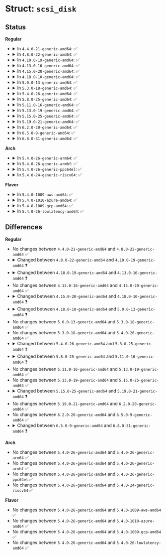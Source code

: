 # Struct: <code>scsi_disk</code>

## Status
<b>Regular</b>
<ul>
<li>
<details>
<summary>In <code>4.4.0-21-generic-amd64</code>: ✅</summary>

```c
struct scsi_disk {
    struct scsi_driver * driver;
    struct scsi_device * device;
    struct device dev;
    struct gendisk * disk;
    atomic_t openers;
    sector_t capacity;
    u32 max_xfer_blocks;
    u32 opt_xfer_blocks;
    u32 max_ws_blocks;
    u32 max_unmap_blocks;
    u32 unmap_granularity;
    u32 unmap_alignment;
    u32 index;
    unsigned int physical_block_size;
    unsigned int max_medium_access_timeouts;
    unsigned int medium_access_timed_out;
    u8 media_present;
    u8 write_prot;
    u8 protection_type;
    u8 provisioning_mode;
    unsigned int ATO;
    unsigned int cache_override;
    unsigned int WCE;
    unsigned int RCD;
    unsigned int DPOFUA;
    unsigned int first_scan;
    unsigned int lbpme;
    unsigned int lbprz;
    unsigned int lbpu;
    unsigned int lbpws;
    unsigned int lbpws10;
    unsigned int lbpvpd;
    unsigned int ws10;
    unsigned int ws16;
}
```
</details>
</li>
<li>
<details>
<summary>In <code>4.8.0-22-generic-amd64</code>: ✅</summary>

```c
struct scsi_disk {
    struct scsi_driver * driver;
    struct scsi_device * device;
    struct device dev;
    struct gendisk * disk;
    atomic_t openers;
    sector_t capacity;
    u32 max_xfer_blocks;
    u32 opt_xfer_blocks;
    u32 max_ws_blocks;
    u32 max_unmap_blocks;
    u32 unmap_granularity;
    u32 unmap_alignment;
    u32 index;
    unsigned int physical_block_size;
    unsigned int max_medium_access_timeouts;
    unsigned int medium_access_timed_out;
    u8 media_present;
    u8 write_prot;
    u8 protection_type;
    u8 provisioning_mode;
    unsigned int ATO;
    unsigned int cache_override;
    unsigned int WCE;
    unsigned int RCD;
    unsigned int DPOFUA;
    unsigned int first_scan;
    unsigned int lbpme;
    unsigned int lbprz;
    unsigned int lbpu;
    unsigned int lbpws;
    unsigned int lbpws10;
    unsigned int lbpvpd;
    unsigned int ws10;
    unsigned int ws16;
}
```
</details>
</li>
<li>
<details>
<summary>In <code>4.10.0-19-generic-amd64</code>: ✅</summary>

```c
struct scsi_disk {
    struct scsi_driver * driver;
    struct scsi_device * device;
    struct device dev;
    struct gendisk * disk;
    unsigned int nr_zones;
    unsigned int zone_blocks;
    unsigned int zone_shift;
    long unsigned int * zones_wlock;
    unsigned int zones_optimal_open;
    unsigned int zones_optimal_nonseq;
    unsigned int zones_max_open;
    atomic_t openers;
    sector_t capacity;
    u32 max_xfer_blocks;
    u32 opt_xfer_blocks;
    u32 max_ws_blocks;
    u32 max_unmap_blocks;
    u32 unmap_granularity;
    u32 unmap_alignment;
    u32 index;
    unsigned int physical_block_size;
    unsigned int max_medium_access_timeouts;
    unsigned int medium_access_timed_out;
    u8 media_present;
    u8 write_prot;
    u8 protection_type;
    u8 provisioning_mode;
    unsigned int ATO;
    unsigned int cache_override;
    unsigned int WCE;
    unsigned int RCD;
    unsigned int DPOFUA;
    unsigned int first_scan;
    unsigned int lbpme;
    unsigned int lbprz;
    unsigned int lbpu;
    unsigned int lbpws;
    unsigned int lbpws10;
    unsigned int lbpvpd;
    unsigned int ws10;
    unsigned int ws16;
    unsigned int rc_basis;
    unsigned int zoned;
    unsigned int urswrz;
}
```
</details>
</li>
<li>
<details>
<summary>In <code>4.13.0-16-generic-amd64</code>: ✅</summary>

```c
struct scsi_disk {
    struct scsi_driver * driver;
    struct scsi_device * device;
    struct device dev;
    struct gendisk * disk;
    struct opal_dev * opal_dev;
    unsigned int nr_zones;
    unsigned int zone_blocks;
    unsigned int zone_shift;
    long unsigned int * zones_wlock;
    unsigned int zones_optimal_open;
    unsigned int zones_optimal_nonseq;
    unsigned int zones_max_open;
    atomic_t openers;
    sector_t capacity;
    u32 max_xfer_blocks;
    u32 opt_xfer_blocks;
    u32 max_ws_blocks;
    u32 max_unmap_blocks;
    u32 unmap_granularity;
    u32 unmap_alignment;
    u32 index;
    unsigned int physical_block_size;
    unsigned int max_medium_access_timeouts;
    unsigned int medium_access_timed_out;
    u8 media_present;
    u8 write_prot;
    u8 protection_type;
    u8 provisioning_mode;
    u8 zeroing_mode;
    unsigned int ATO;
    unsigned int cache_override;
    unsigned int WCE;
    unsigned int RCD;
    unsigned int DPOFUA;
    unsigned int first_scan;
    unsigned int lbpme;
    unsigned int lbprz;
    unsigned int lbpu;
    unsigned int lbpws;
    unsigned int lbpws10;
    unsigned int lbpvpd;
    unsigned int ws10;
    unsigned int ws16;
    unsigned int rc_basis;
    unsigned int zoned;
    unsigned int urswrz;
    unsigned int security;
    unsigned int ignore_medium_access_errors;
}
```
</details>
</li>
<li>
<details>
<summary>In <code>4.15.0-20-generic-amd64</code>: ✅</summary>

```c
struct scsi_disk {
    struct scsi_driver * driver;
    struct scsi_device * device;
    struct device dev;
    struct gendisk * disk;
    struct opal_dev * opal_dev;
    unsigned int nr_zones;
    unsigned int zone_blocks;
    unsigned int zone_shift;
    long unsigned int * zones_wlock;
    unsigned int zones_optimal_open;
    unsigned int zones_optimal_nonseq;
    unsigned int zones_max_open;
    atomic_t openers;
    sector_t capacity;
    u32 max_xfer_blocks;
    u32 opt_xfer_blocks;
    u32 max_ws_blocks;
    u32 max_unmap_blocks;
    u32 unmap_granularity;
    u32 unmap_alignment;
    u32 index;
    unsigned int physical_block_size;
    unsigned int max_medium_access_timeouts;
    unsigned int medium_access_timed_out;
    u8 media_present;
    u8 write_prot;
    u8 protection_type;
    u8 provisioning_mode;
    u8 zeroing_mode;
    unsigned int ATO;
    unsigned int cache_override;
    unsigned int WCE;
    unsigned int RCD;
    unsigned int DPOFUA;
    unsigned int first_scan;
    unsigned int lbpme;
    unsigned int lbprz;
    unsigned int lbpu;
    unsigned int lbpws;
    unsigned int lbpws10;
    unsigned int lbpvpd;
    unsigned int ws10;
    unsigned int ws16;
    unsigned int rc_basis;
    unsigned int zoned;
    unsigned int urswrz;
    unsigned int security;
    unsigned int ignore_medium_access_errors;
}
```
</details>
</li>
<li>
<details>
<summary>In <code>4.18.0-10-generic-amd64</code>: ✅</summary>

```c
struct scsi_disk {
    struct scsi_driver * driver;
    struct scsi_device * device;
    struct device dev;
    struct gendisk * disk;
    struct opal_dev * opal_dev;
    u32 nr_zones;
    u32 zone_blocks;
    u32 zone_shift;
    u32 zones_optimal_open;
    u32 zones_optimal_nonseq;
    u32 zones_max_open;
    atomic_t openers;
    sector_t capacity;
    u32 max_xfer_blocks;
    u32 opt_xfer_blocks;
    u32 max_ws_blocks;
    u32 max_unmap_blocks;
    u32 unmap_granularity;
    u32 unmap_alignment;
    u32 index;
    unsigned int physical_block_size;
    unsigned int max_medium_access_timeouts;
    unsigned int medium_access_timed_out;
    u8 media_present;
    u8 write_prot;
    u8 protection_type;
    u8 provisioning_mode;
    u8 zeroing_mode;
    unsigned int ATO;
    unsigned int cache_override;
    unsigned int WCE;
    unsigned int RCD;
    unsigned int DPOFUA;
    unsigned int first_scan;
    unsigned int lbpme;
    unsigned int lbprz;
    unsigned int lbpu;
    unsigned int lbpws;
    unsigned int lbpws10;
    unsigned int lbpvpd;
    unsigned int ws10;
    unsigned int ws16;
    unsigned int rc_basis;
    unsigned int zoned;
    unsigned int urswrz;
    unsigned int security;
    unsigned int ignore_medium_access_errors;
}
```
</details>
</li>
<li>
<details>
<summary>In <code>5.0.0-13-generic-amd64</code>: ✅</summary>

```c
struct scsi_disk {
    struct scsi_driver * driver;
    struct scsi_device * device;
    struct device dev;
    struct gendisk * disk;
    struct opal_dev * opal_dev;
    u32 nr_zones;
    u32 zone_blocks;
    u32 zones_optimal_open;
    u32 zones_optimal_nonseq;
    u32 zones_max_open;
    atomic_t openers;
    sector_t capacity;
    u32 max_xfer_blocks;
    u32 opt_xfer_blocks;
    u32 max_ws_blocks;
    u32 max_unmap_blocks;
    u32 unmap_granularity;
    u32 unmap_alignment;
    u32 index;
    unsigned int physical_block_size;
    unsigned int max_medium_access_timeouts;
    unsigned int medium_access_timed_out;
    u8 media_present;
    u8 write_prot;
    u8 protection_type;
    u8 provisioning_mode;
    u8 zeroing_mode;
    unsigned int ATO;
    unsigned int cache_override;
    unsigned int WCE;
    unsigned int RCD;
    unsigned int DPOFUA;
    unsigned int first_scan;
    unsigned int lbpme;
    unsigned int lbprz;
    unsigned int lbpu;
    unsigned int lbpws;
    unsigned int lbpws10;
    unsigned int lbpvpd;
    unsigned int ws10;
    unsigned int ws16;
    unsigned int rc_basis;
    unsigned int zoned;
    unsigned int urswrz;
    unsigned int security;
    unsigned int ignore_medium_access_errors;
}
```
</details>
</li>
<li>
<details>
<summary>In <code>5.3.0-18-generic-amd64</code>: ✅</summary>

```c
struct scsi_disk {
    struct scsi_driver * driver;
    struct scsi_device * device;
    struct device dev;
    struct gendisk * disk;
    struct opal_dev * opal_dev;
    u32 nr_zones;
    u32 zone_blocks;
    u32 zones_optimal_open;
    u32 zones_optimal_nonseq;
    u32 zones_max_open;
    atomic_t openers;
    sector_t capacity;
    u32 max_xfer_blocks;
    u32 opt_xfer_blocks;
    u32 max_ws_blocks;
    u32 max_unmap_blocks;
    u32 unmap_granularity;
    u32 unmap_alignment;
    u32 index;
    unsigned int physical_block_size;
    unsigned int max_medium_access_timeouts;
    unsigned int medium_access_timed_out;
    u8 media_present;
    u8 write_prot;
    u8 protection_type;
    u8 provisioning_mode;
    u8 zeroing_mode;
    unsigned int ATO;
    unsigned int cache_override;
    unsigned int WCE;
    unsigned int RCD;
    unsigned int DPOFUA;
    unsigned int first_scan;
    unsigned int lbpme;
    unsigned int lbprz;
    unsigned int lbpu;
    unsigned int lbpws;
    unsigned int lbpws10;
    unsigned int lbpvpd;
    unsigned int ws10;
    unsigned int ws16;
    unsigned int rc_basis;
    unsigned int zoned;
    unsigned int urswrz;
    unsigned int security;
    unsigned int ignore_medium_access_errors;
}
```
</details>
</li>
<li>
<details>
<summary>In <code>5.4.0-26-generic-amd64</code>: ✅</summary>

```c
struct scsi_disk {
    struct scsi_driver * driver;
    struct scsi_device * device;
    struct device dev;
    struct gendisk * disk;
    struct opal_dev * opal_dev;
    u32 nr_zones;
    u32 zone_blocks;
    u32 zones_optimal_open;
    u32 zones_optimal_nonseq;
    u32 zones_max_open;
    atomic_t openers;
    sector_t capacity;
    u32 max_xfer_blocks;
    u32 opt_xfer_blocks;
    u32 max_ws_blocks;
    u32 max_unmap_blocks;
    u32 unmap_granularity;
    u32 unmap_alignment;
    u32 index;
    unsigned int physical_block_size;
    unsigned int max_medium_access_timeouts;
    unsigned int medium_access_timed_out;
    u8 media_present;
    u8 write_prot;
    u8 protection_type;
    u8 provisioning_mode;
    u8 zeroing_mode;
    unsigned int ATO;
    unsigned int cache_override;
    unsigned int WCE;
    unsigned int RCD;
    unsigned int DPOFUA;
    unsigned int first_scan;
    unsigned int lbpme;
    unsigned int lbprz;
    unsigned int lbpu;
    unsigned int lbpws;
    unsigned int lbpws10;
    unsigned int lbpvpd;
    unsigned int ws10;
    unsigned int ws16;
    unsigned int rc_basis;
    unsigned int zoned;
    unsigned int urswrz;
    unsigned int security;
    unsigned int ignore_medium_access_errors;
}
```
</details>
</li>
<li>
<details>
<summary>In <code>5.8.0-25-generic-amd64</code>: ✅</summary>

```c
struct scsi_disk {
    struct scsi_driver * driver;
    struct scsi_device * device;
    struct device dev;
    struct gendisk * disk;
    struct opal_dev * opal_dev;
    u32 nr_zones;
    u32 zone_blocks;
    u32 zones_optimal_open;
    u32 zones_optimal_nonseq;
    u32 zones_max_open;
    u32 * zones_wp_offset;
    spinlock_t zones_wp_offset_lock;
    u32 * rev_wp_offset;
    struct mutex rev_mutex;
    struct work_struct zone_wp_offset_work;
    char * zone_wp_update_buf;
    atomic_t openers;
    sector_t capacity;
    u32 max_xfer_blocks;
    u32 opt_xfer_blocks;
    u32 max_ws_blocks;
    u32 max_unmap_blocks;
    u32 unmap_granularity;
    u32 unmap_alignment;
    u32 index;
    unsigned int physical_block_size;
    unsigned int max_medium_access_timeouts;
    unsigned int medium_access_timed_out;
    u8 media_present;
    u8 write_prot;
    u8 protection_type;
    u8 provisioning_mode;
    u8 zeroing_mode;
    unsigned int ATO;
    unsigned int cache_override;
    unsigned int WCE;
    unsigned int RCD;
    unsigned int DPOFUA;
    unsigned int first_scan;
    unsigned int lbpme;
    unsigned int lbprz;
    unsigned int lbpu;
    unsigned int lbpws;
    unsigned int lbpws10;
    unsigned int lbpvpd;
    unsigned int ws10;
    unsigned int ws16;
    unsigned int rc_basis;
    unsigned int zoned;
    unsigned int urswrz;
    unsigned int security;
    unsigned int ignore_medium_access_errors;
}
```
</details>
</li>
<li>
<details>
<summary>In <code>5.11.0-16-generic-amd64</code>: ✅</summary>

```c
struct scsi_disk {
    struct scsi_driver * driver;
    struct scsi_device * device;
    struct device dev;
    struct gendisk * disk;
    struct opal_dev * opal_dev;
    u32 nr_zones;
    u32 rev_nr_zones;
    u32 zone_blocks;
    u32 rev_zone_blocks;
    u32 zones_optimal_open;
    u32 zones_optimal_nonseq;
    u32 zones_max_open;
    u32 * zones_wp_offset;
    spinlock_t zones_wp_offset_lock;
    u32 * rev_wp_offset;
    struct mutex rev_mutex;
    struct work_struct zone_wp_offset_work;
    char * zone_wp_update_buf;
    atomic_t openers;
    sector_t capacity;
    int max_retries;
    u32 max_xfer_blocks;
    u32 opt_xfer_blocks;
    u32 max_ws_blocks;
    u32 max_unmap_blocks;
    u32 unmap_granularity;
    u32 unmap_alignment;
    u32 index;
    unsigned int physical_block_size;
    unsigned int max_medium_access_timeouts;
    unsigned int medium_access_timed_out;
    u8 media_present;
    u8 write_prot;
    u8 protection_type;
    u8 provisioning_mode;
    u8 zeroing_mode;
    unsigned int ATO;
    unsigned int cache_override;
    unsigned int WCE;
    unsigned int RCD;
    unsigned int DPOFUA;
    unsigned int first_scan;
    unsigned int lbpme;
    unsigned int lbprz;
    unsigned int lbpu;
    unsigned int lbpws;
    unsigned int lbpws10;
    unsigned int lbpvpd;
    unsigned int ws10;
    unsigned int ws16;
    unsigned int rc_basis;
    unsigned int zoned;
    unsigned int urswrz;
    unsigned int security;
    unsigned int ignore_medium_access_errors;
}
```
</details>
</li>
<li>
<details>
<summary>In <code>5.13.0-19-generic-amd64</code>: ✅</summary>

```c
struct scsi_disk {
    struct scsi_driver * driver;
    struct scsi_device * device;
    struct device dev;
    struct gendisk * disk;
    struct opal_dev * opal_dev;
    u32 nr_zones;
    u32 rev_nr_zones;
    u32 zone_blocks;
    u32 rev_zone_blocks;
    u32 zones_optimal_open;
    u32 zones_optimal_nonseq;
    u32 zones_max_open;
    u32 * zones_wp_offset;
    spinlock_t zones_wp_offset_lock;
    u32 * rev_wp_offset;
    struct mutex rev_mutex;
    struct work_struct zone_wp_offset_work;
    char * zone_wp_update_buf;
    atomic_t openers;
    sector_t capacity;
    int max_retries;
    u32 max_xfer_blocks;
    u32 opt_xfer_blocks;
    u32 max_ws_blocks;
    u32 max_unmap_blocks;
    u32 unmap_granularity;
    u32 unmap_alignment;
    u32 index;
    unsigned int physical_block_size;
    unsigned int max_medium_access_timeouts;
    unsigned int medium_access_timed_out;
    u8 media_present;
    u8 write_prot;
    u8 protection_type;
    u8 provisioning_mode;
    u8 zeroing_mode;
    unsigned int ATO;
    unsigned int cache_override;
    unsigned int WCE;
    unsigned int RCD;
    unsigned int DPOFUA;
    unsigned int first_scan;
    unsigned int lbpme;
    unsigned int lbprz;
    unsigned int lbpu;
    unsigned int lbpws;
    unsigned int lbpws10;
    unsigned int lbpvpd;
    unsigned int ws10;
    unsigned int ws16;
    unsigned int rc_basis;
    unsigned int zoned;
    unsigned int urswrz;
    unsigned int security;
    unsigned int ignore_medium_access_errors;
}
```
</details>
</li>
<li>
<details>
<summary>In <code>5.15.0-25-generic-amd64</code>: ✅</summary>

```c
struct scsi_disk {
    struct scsi_driver * driver;
    struct scsi_device * device;
    struct device dev;
    struct gendisk * disk;
    struct opal_dev * opal_dev;
    u32 nr_zones;
    u32 rev_nr_zones;
    u32 zone_blocks;
    u32 rev_zone_blocks;
    u32 zones_optimal_open;
    u32 zones_optimal_nonseq;
    u32 zones_max_open;
    u32 * zones_wp_offset;
    spinlock_t zones_wp_offset_lock;
    u32 * rev_wp_offset;
    struct mutex rev_mutex;
    struct work_struct zone_wp_offset_work;
    char * zone_wp_update_buf;
    atomic_t openers;
    sector_t capacity;
    int max_retries;
    u32 max_xfer_blocks;
    u32 opt_xfer_blocks;
    u32 max_ws_blocks;
    u32 max_unmap_blocks;
    u32 unmap_granularity;
    u32 unmap_alignment;
    u32 index;
    unsigned int physical_block_size;
    unsigned int max_medium_access_timeouts;
    unsigned int medium_access_timed_out;
    u8 media_present;
    u8 write_prot;
    u8 protection_type;
    u8 provisioning_mode;
    u8 zeroing_mode;
    unsigned int ATO;
    unsigned int cache_override;
    unsigned int WCE;
    unsigned int RCD;
    unsigned int DPOFUA;
    unsigned int first_scan;
    unsigned int lbpme;
    unsigned int lbprz;
    unsigned int lbpu;
    unsigned int lbpws;
    unsigned int lbpws10;
    unsigned int lbpvpd;
    unsigned int ws10;
    unsigned int ws16;
    unsigned int rc_basis;
    unsigned int zoned;
    unsigned int urswrz;
    unsigned int security;
    unsigned int ignore_medium_access_errors;
}
```
</details>
</li>
<li>
<details>
<summary>In <code>5.19.0-21-generic-amd64</code>: ✅</summary>

```c
struct scsi_disk {
    struct scsi_device * device;
    struct device disk_dev;
    struct gendisk * disk;
    struct opal_dev * opal_dev;
    struct zoned_disk_info early_zone_info;
    struct zoned_disk_info zone_info;
    u32 zones_optimal_open;
    u32 zones_optimal_nonseq;
    u32 zones_max_open;
    u32 zone_starting_lba_gran;
    u32 * zones_wp_offset;
    spinlock_t zones_wp_offset_lock;
    u32 * rev_wp_offset;
    struct mutex rev_mutex;
    struct work_struct zone_wp_offset_work;
    char * zone_wp_update_buf;
    atomic_t openers;
    sector_t capacity;
    int max_retries;
    u32 min_xfer_blocks;
    u32 max_xfer_blocks;
    u32 opt_xfer_blocks;
    u32 max_ws_blocks;
    u32 max_unmap_blocks;
    u32 unmap_granularity;
    u32 unmap_alignment;
    u32 index;
    unsigned int physical_block_size;
    unsigned int max_medium_access_timeouts;
    unsigned int medium_access_timed_out;
    u8 media_present;
    u8 write_prot;
    u8 protection_type;
    u8 provisioning_mode;
    u8 zeroing_mode;
    u8 nr_actuators;
    unsigned int ATO;
    unsigned int cache_override;
    unsigned int WCE;
    unsigned int RCD;
    unsigned int DPOFUA;
    unsigned int first_scan;
    unsigned int lbpme;
    unsigned int lbprz;
    unsigned int lbpu;
    unsigned int lbpws;
    unsigned int lbpws10;
    unsigned int lbpvpd;
    unsigned int ws10;
    unsigned int ws16;
    unsigned int rc_basis;
    unsigned int zoned;
    unsigned int urswrz;
    unsigned int security;
    unsigned int ignore_medium_access_errors;
}
```
</details>
</li>
<li>
<details>
<summary>In <code>6.2.0-20-generic-amd64</code>: ✅</summary>

```c
struct scsi_disk {
    struct scsi_device * device;
    struct device disk_dev;
    struct gendisk * disk;
    struct opal_dev * opal_dev;
    struct zoned_disk_info early_zone_info;
    struct zoned_disk_info zone_info;
    u32 zones_optimal_open;
    u32 zones_optimal_nonseq;
    u32 zones_max_open;
    u32 zone_starting_lba_gran;
    u32 * zones_wp_offset;
    spinlock_t zones_wp_offset_lock;
    u32 * rev_wp_offset;
    struct mutex rev_mutex;
    struct work_struct zone_wp_offset_work;
    char * zone_wp_update_buf;
    atomic_t openers;
    sector_t capacity;
    int max_retries;
    u32 min_xfer_blocks;
    u32 max_xfer_blocks;
    u32 opt_xfer_blocks;
    u32 max_ws_blocks;
    u32 max_unmap_blocks;
    u32 unmap_granularity;
    u32 unmap_alignment;
    u32 index;
    unsigned int physical_block_size;
    unsigned int max_medium_access_timeouts;
    unsigned int medium_access_timed_out;
    u8 media_present;
    u8 write_prot;
    u8 protection_type;
    u8 provisioning_mode;
    u8 zeroing_mode;
    u8 nr_actuators;
    unsigned int ATO;
    unsigned int cache_override;
    unsigned int WCE;
    unsigned int RCD;
    unsigned int DPOFUA;
    unsigned int first_scan;
    unsigned int lbpme;
    unsigned int lbprz;
    unsigned int lbpu;
    unsigned int lbpws;
    unsigned int lbpws10;
    unsigned int lbpvpd;
    unsigned int ws10;
    unsigned int ws16;
    unsigned int rc_basis;
    unsigned int zoned;
    unsigned int urswrz;
    unsigned int security;
    unsigned int ignore_medium_access_errors;
}
```
</details>
</li>
<li>
<details>
<summary>In <code>6.5.0-9-generic-amd64</code>: ✅</summary>

```c
struct scsi_disk {
    struct scsi_device * device;
    struct device disk_dev;
    struct gendisk * disk;
    struct opal_dev * opal_dev;
    struct zoned_disk_info early_zone_info;
    struct zoned_disk_info zone_info;
    u32 zones_optimal_open;
    u32 zones_optimal_nonseq;
    u32 zones_max_open;
    u32 zone_starting_lba_gran;
    u32 * zones_wp_offset;
    spinlock_t zones_wp_offset_lock;
    u32 * rev_wp_offset;
    struct mutex rev_mutex;
    struct work_struct zone_wp_offset_work;
    char * zone_wp_update_buf;
    atomic_t openers;
    sector_t capacity;
    int max_retries;
    u32 min_xfer_blocks;
    u32 max_xfer_blocks;
    u32 opt_xfer_blocks;
    u32 max_ws_blocks;
    u32 max_unmap_blocks;
    u32 unmap_granularity;
    u32 unmap_alignment;
    u32 index;
    unsigned int physical_block_size;
    unsigned int max_medium_access_timeouts;
    unsigned int medium_access_timed_out;
    u8 media_present;
    u8 write_prot;
    u8 protection_type;
    u8 provisioning_mode;
    u8 zeroing_mode;
    u8 nr_actuators;
    unsigned int ATO;
    unsigned int cache_override;
    unsigned int WCE;
    unsigned int RCD;
    unsigned int DPOFUA;
    unsigned int first_scan;
    unsigned int lbpme;
    unsigned int lbprz;
    unsigned int lbpu;
    unsigned int lbpws;
    unsigned int lbpws10;
    unsigned int lbpvpd;
    unsigned int ws10;
    unsigned int ws16;
    unsigned int rc_basis;
    unsigned int zoned;
    unsigned int urswrz;
    unsigned int security;
    unsigned int ignore_medium_access_errors;
}
```
</details>
</li>
<li>
<details>
<summary>In <code>6.8.0-31-generic-amd64</code>: ✅</summary>

```c
struct scsi_disk {
    struct scsi_device * device;
    struct device disk_dev;
    struct gendisk * disk;
    struct opal_dev * opal_dev;
    struct zoned_disk_info early_zone_info;
    struct zoned_disk_info zone_info;
    u32 zones_optimal_open;
    u32 zones_optimal_nonseq;
    u32 zones_max_open;
    u32 zone_starting_lba_gran;
    u32 * zones_wp_offset;
    spinlock_t zones_wp_offset_lock;
    u32 * rev_wp_offset;
    struct mutex rev_mutex;
    struct work_struct zone_wp_offset_work;
    char * zone_wp_update_buf;
    atomic_t openers;
    sector_t capacity;
    int max_retries;
    u32 min_xfer_blocks;
    u32 max_xfer_blocks;
    u32 opt_xfer_blocks;
    u32 max_ws_blocks;
    u32 max_unmap_blocks;
    u32 unmap_granularity;
    u32 unmap_alignment;
    u32 index;
    unsigned int physical_block_size;
    unsigned int max_medium_access_timeouts;
    unsigned int medium_access_timed_out;
    u8 media_present;
    u8 write_prot;
    u8 protection_type;
    u8 provisioning_mode;
    u8 zeroing_mode;
    u8 nr_actuators;
    bool suspended;
    unsigned int ATO;
    unsigned int cache_override;
    unsigned int WCE;
    unsigned int RCD;
    unsigned int DPOFUA;
    unsigned int first_scan;
    unsigned int lbpme;
    unsigned int lbprz;
    unsigned int lbpu;
    unsigned int lbpws;
    unsigned int lbpws10;
    unsigned int lbpvpd;
    unsigned int ws10;
    unsigned int ws16;
    unsigned int rc_basis;
    unsigned int zoned;
    unsigned int urswrz;
    unsigned int security;
    unsigned int ignore_medium_access_errors;
}
```
</details>
</li>
</ul>
<b>Arch</b>
<ul>
<li>
<details>
<summary>In <code>5.4.0-26-generic-arm64</code>: ✅</summary>

```c
struct scsi_disk {
    struct scsi_driver * driver;
    struct scsi_device * device;
    struct device dev;
    struct gendisk * disk;
    struct opal_dev * opal_dev;
    u32 nr_zones;
    u32 zone_blocks;
    u32 zones_optimal_open;
    u32 zones_optimal_nonseq;
    u32 zones_max_open;
    atomic_t openers;
    sector_t capacity;
    u32 max_xfer_blocks;
    u32 opt_xfer_blocks;
    u32 max_ws_blocks;
    u32 max_unmap_blocks;
    u32 unmap_granularity;
    u32 unmap_alignment;
    u32 index;
    unsigned int physical_block_size;
    unsigned int max_medium_access_timeouts;
    unsigned int medium_access_timed_out;
    u8 media_present;
    u8 write_prot;
    u8 protection_type;
    u8 provisioning_mode;
    u8 zeroing_mode;
    unsigned int ATO;
    unsigned int cache_override;
    unsigned int WCE;
    unsigned int RCD;
    unsigned int DPOFUA;
    unsigned int first_scan;
    unsigned int lbpme;
    unsigned int lbprz;
    unsigned int lbpu;
    unsigned int lbpws;
    unsigned int lbpws10;
    unsigned int lbpvpd;
    unsigned int ws10;
    unsigned int ws16;
    unsigned int rc_basis;
    unsigned int zoned;
    unsigned int urswrz;
    unsigned int security;
    unsigned int ignore_medium_access_errors;
}
```
</details>
</li>
<li>
<details>
<summary>In <code>5.4.0-26-generic-armhf</code>: ✅</summary>

```c
struct scsi_disk {
    struct scsi_driver * driver;
    struct scsi_device * device;
    struct device dev;
    struct gendisk * disk;
    struct opal_dev * opal_dev;
    u32 nr_zones;
    u32 zone_blocks;
    u32 zones_optimal_open;
    u32 zones_optimal_nonseq;
    u32 zones_max_open;
    atomic_t openers;
    sector_t capacity;
    u32 max_xfer_blocks;
    u32 opt_xfer_blocks;
    u32 max_ws_blocks;
    u32 max_unmap_blocks;
    u32 unmap_granularity;
    u32 unmap_alignment;
    u32 index;
    unsigned int physical_block_size;
    unsigned int max_medium_access_timeouts;
    unsigned int medium_access_timed_out;
    u8 media_present;
    u8 write_prot;
    u8 protection_type;
    u8 provisioning_mode;
    u8 zeroing_mode;
    unsigned int ATO;
    unsigned int cache_override;
    unsigned int WCE;
    unsigned int RCD;
    unsigned int DPOFUA;
    unsigned int first_scan;
    unsigned int lbpme;
    unsigned int lbprz;
    unsigned int lbpu;
    unsigned int lbpws;
    unsigned int lbpws10;
    unsigned int lbpvpd;
    unsigned int ws10;
    unsigned int ws16;
    unsigned int rc_basis;
    unsigned int zoned;
    unsigned int urswrz;
    unsigned int security;
    unsigned int ignore_medium_access_errors;
}
```
</details>
</li>
<li>
<details>
<summary>In <code>5.4.0-26-generic-ppc64el</code>: ✅</summary>

```c
struct scsi_disk {
    struct scsi_driver * driver;
    struct scsi_device * device;
    struct device dev;
    struct gendisk * disk;
    struct opal_dev * opal_dev;
    u32 nr_zones;
    u32 zone_blocks;
    u32 zones_optimal_open;
    u32 zones_optimal_nonseq;
    u32 zones_max_open;
    atomic_t openers;
    sector_t capacity;
    u32 max_xfer_blocks;
    u32 opt_xfer_blocks;
    u32 max_ws_blocks;
    u32 max_unmap_blocks;
    u32 unmap_granularity;
    u32 unmap_alignment;
    u32 index;
    unsigned int physical_block_size;
    unsigned int max_medium_access_timeouts;
    unsigned int medium_access_timed_out;
    u8 media_present;
    u8 write_prot;
    u8 protection_type;
    u8 provisioning_mode;
    u8 zeroing_mode;
    unsigned int ATO;
    unsigned int cache_override;
    unsigned int WCE;
    unsigned int RCD;
    unsigned int DPOFUA;
    unsigned int first_scan;
    unsigned int lbpme;
    unsigned int lbprz;
    unsigned int lbpu;
    unsigned int lbpws;
    unsigned int lbpws10;
    unsigned int lbpvpd;
    unsigned int ws10;
    unsigned int ws16;
    unsigned int rc_basis;
    unsigned int zoned;
    unsigned int urswrz;
    unsigned int security;
    unsigned int ignore_medium_access_errors;
}
```
</details>
</li>
<li>
<details>
<summary>In <code>5.4.0-24-generic-riscv64</code>: ✅</summary>

```c
struct scsi_disk {
    struct scsi_driver * driver;
    struct scsi_device * device;
    struct device dev;
    struct gendisk * disk;
    struct opal_dev * opal_dev;
    u32 nr_zones;
    u32 zone_blocks;
    u32 zones_optimal_open;
    u32 zones_optimal_nonseq;
    u32 zones_max_open;
    atomic_t openers;
    sector_t capacity;
    u32 max_xfer_blocks;
    u32 opt_xfer_blocks;
    u32 max_ws_blocks;
    u32 max_unmap_blocks;
    u32 unmap_granularity;
    u32 unmap_alignment;
    u32 index;
    unsigned int physical_block_size;
    unsigned int max_medium_access_timeouts;
    unsigned int medium_access_timed_out;
    u8 media_present;
    u8 write_prot;
    u8 protection_type;
    u8 provisioning_mode;
    u8 zeroing_mode;
    unsigned int ATO;
    unsigned int cache_override;
    unsigned int WCE;
    unsigned int RCD;
    unsigned int DPOFUA;
    unsigned int first_scan;
    unsigned int lbpme;
    unsigned int lbprz;
    unsigned int lbpu;
    unsigned int lbpws;
    unsigned int lbpws10;
    unsigned int lbpvpd;
    unsigned int ws10;
    unsigned int ws16;
    unsigned int rc_basis;
    unsigned int zoned;
    unsigned int urswrz;
    unsigned int security;
    unsigned int ignore_medium_access_errors;
}
```
</details>
</li>
</ul>
<b>Flavor</b>
<ul>
<li>
<details>
<summary>In <code>5.4.0-1009-aws-amd64</code>: ✅</summary>

```c
struct scsi_disk {
    struct scsi_driver * driver;
    struct scsi_device * device;
    struct device dev;
    struct gendisk * disk;
    struct opal_dev * opal_dev;
    u32 nr_zones;
    u32 zone_blocks;
    u32 zones_optimal_open;
    u32 zones_optimal_nonseq;
    u32 zones_max_open;
    atomic_t openers;
    sector_t capacity;
    u32 max_xfer_blocks;
    u32 opt_xfer_blocks;
    u32 max_ws_blocks;
    u32 max_unmap_blocks;
    u32 unmap_granularity;
    u32 unmap_alignment;
    u32 index;
    unsigned int physical_block_size;
    unsigned int max_medium_access_timeouts;
    unsigned int medium_access_timed_out;
    u8 media_present;
    u8 write_prot;
    u8 protection_type;
    u8 provisioning_mode;
    u8 zeroing_mode;
    unsigned int ATO;
    unsigned int cache_override;
    unsigned int WCE;
    unsigned int RCD;
    unsigned int DPOFUA;
    unsigned int first_scan;
    unsigned int lbpme;
    unsigned int lbprz;
    unsigned int lbpu;
    unsigned int lbpws;
    unsigned int lbpws10;
    unsigned int lbpvpd;
    unsigned int ws10;
    unsigned int ws16;
    unsigned int rc_basis;
    unsigned int zoned;
    unsigned int urswrz;
    unsigned int security;
    unsigned int ignore_medium_access_errors;
}
```
</details>
</li>
<li>
<details>
<summary>In <code>5.4.0-1010-azure-amd64</code>: ✅</summary>

```c
struct scsi_disk {
    struct scsi_driver * driver;
    struct scsi_device * device;
    struct device dev;
    struct gendisk * disk;
    struct opal_dev * opal_dev;
    u32 nr_zones;
    u32 zone_blocks;
    u32 zones_optimal_open;
    u32 zones_optimal_nonseq;
    u32 zones_max_open;
    atomic_t openers;
    sector_t capacity;
    u32 max_xfer_blocks;
    u32 opt_xfer_blocks;
    u32 max_ws_blocks;
    u32 max_unmap_blocks;
    u32 unmap_granularity;
    u32 unmap_alignment;
    u32 index;
    unsigned int physical_block_size;
    unsigned int max_medium_access_timeouts;
    unsigned int medium_access_timed_out;
    u8 media_present;
    u8 write_prot;
    u8 protection_type;
    u8 provisioning_mode;
    u8 zeroing_mode;
    unsigned int ATO;
    unsigned int cache_override;
    unsigned int WCE;
    unsigned int RCD;
    unsigned int DPOFUA;
    unsigned int first_scan;
    unsigned int lbpme;
    unsigned int lbprz;
    unsigned int lbpu;
    unsigned int lbpws;
    unsigned int lbpws10;
    unsigned int lbpvpd;
    unsigned int ws10;
    unsigned int ws16;
    unsigned int rc_basis;
    unsigned int zoned;
    unsigned int urswrz;
    unsigned int security;
    unsigned int ignore_medium_access_errors;
}
```
</details>
</li>
<li>
<details>
<summary>In <code>5.4.0-1009-gcp-amd64</code>: ✅</summary>

```c
struct scsi_disk {
    struct scsi_driver * driver;
    struct scsi_device * device;
    struct device dev;
    struct gendisk * disk;
    struct opal_dev * opal_dev;
    u32 nr_zones;
    u32 zone_blocks;
    u32 zones_optimal_open;
    u32 zones_optimal_nonseq;
    u32 zones_max_open;
    atomic_t openers;
    sector_t capacity;
    u32 max_xfer_blocks;
    u32 opt_xfer_blocks;
    u32 max_ws_blocks;
    u32 max_unmap_blocks;
    u32 unmap_granularity;
    u32 unmap_alignment;
    u32 index;
    unsigned int physical_block_size;
    unsigned int max_medium_access_timeouts;
    unsigned int medium_access_timed_out;
    u8 media_present;
    u8 write_prot;
    u8 protection_type;
    u8 provisioning_mode;
    u8 zeroing_mode;
    unsigned int ATO;
    unsigned int cache_override;
    unsigned int WCE;
    unsigned int RCD;
    unsigned int DPOFUA;
    unsigned int first_scan;
    unsigned int lbpme;
    unsigned int lbprz;
    unsigned int lbpu;
    unsigned int lbpws;
    unsigned int lbpws10;
    unsigned int lbpvpd;
    unsigned int ws10;
    unsigned int ws16;
    unsigned int rc_basis;
    unsigned int zoned;
    unsigned int urswrz;
    unsigned int security;
    unsigned int ignore_medium_access_errors;
}
```
</details>
</li>
<li>
<details>
<summary>In <code>5.4.0-26-lowlatency-amd64</code>: ✅</summary>

```c
struct scsi_disk {
    struct scsi_driver * driver;
    struct scsi_device * device;
    struct device dev;
    struct gendisk * disk;
    struct opal_dev * opal_dev;
    u32 nr_zones;
    u32 zone_blocks;
    u32 zones_optimal_open;
    u32 zones_optimal_nonseq;
    u32 zones_max_open;
    atomic_t openers;
    sector_t capacity;
    u32 max_xfer_blocks;
    u32 opt_xfer_blocks;
    u32 max_ws_blocks;
    u32 max_unmap_blocks;
    u32 unmap_granularity;
    u32 unmap_alignment;
    u32 index;
    unsigned int physical_block_size;
    unsigned int max_medium_access_timeouts;
    unsigned int medium_access_timed_out;
    u8 media_present;
    u8 write_prot;
    u8 protection_type;
    u8 provisioning_mode;
    u8 zeroing_mode;
    unsigned int ATO;
    unsigned int cache_override;
    unsigned int WCE;
    unsigned int RCD;
    unsigned int DPOFUA;
    unsigned int first_scan;
    unsigned int lbpme;
    unsigned int lbprz;
    unsigned int lbpu;
    unsigned int lbpws;
    unsigned int lbpws10;
    unsigned int lbpvpd;
    unsigned int ws10;
    unsigned int ws16;
    unsigned int rc_basis;
    unsigned int zoned;
    unsigned int urswrz;
    unsigned int security;
    unsigned int ignore_medium_access_errors;
}
```
</details>
</li>
</ul>

## Differences
<b>Regular</b>
<ul>
<li>
No changes between <code>4.4.0-21-generic-amd64</code> and <code>4.8.0-22-generic-amd64</code> ✅
</li>
<li>
<details>
<summary>Changed between <code>4.8.0-22-generic-amd64</code> and <code>4.10.0-19-generic-amd64</code> ❓</summary>
<ul>
<li>
<b>Field added. </b>
<code>unsigned int nr_zones</code>
</li>
<li>
<b>Field added. </b>
<code>unsigned int zone_blocks</code>
</li>
<li>
<b>Field added. </b>
<code>unsigned int zone_shift</code>
</li>
<li>
<b>Field added. </b>
<code>long unsigned int * zones_wlock</code>
</li>
<li>
<b>Field added. </b>
<code>unsigned int zones_optimal_open</code>
</li>
<li>
<b>Field added. </b>
<code>unsigned int zones_optimal_nonseq</code>
</li>
<li>
<b>Field added. </b>
<code>unsigned int zones_max_open</code>
</li>
<li>
<b>Field added. </b>
<code>unsigned int rc_basis</code>
</li>
<li>
<b>Field added. </b>
<code>unsigned int zoned</code>
</li>
<li>
<b>Field added. </b>
<code>unsigned int urswrz</code>
</li>
</ul>
</details>
</li>
<li>
<details>
<summary>Changed between <code>4.10.0-19-generic-amd64</code> and <code>4.13.0-16-generic-amd64</code> ❓</summary>
<ul>
<li>
<b>Field added. </b>
<code>struct opal_dev * opal_dev</code>
</li>
<li>
<b>Field added. </b>
<code>u8 zeroing_mode</code>
</li>
<li>
<b>Field added. </b>
<code>unsigned int security</code>
</li>
<li>
<b>Field added. </b>
<code>unsigned int ignore_medium_access_errors</code>
</li>
</ul>
</details>
</li>
<li>
No changes between <code>4.13.0-16-generic-amd64</code> and <code>4.15.0-20-generic-amd64</code> ✅
</li>
<li>
<details>
<summary>Changed between <code>4.15.0-20-generic-amd64</code> and <code>4.18.0-10-generic-amd64</code> ❓</summary>
<ul>
<li>
<b>Field removed. </b>
<code>long unsigned int * zones_wlock</code>
</li>
<li>
<b>Field type changed. </b>
<code>unsigned int nr_zones</code> ➡️ <code>u32 nr_zones</code>
</li>
<li>
<b>Field type changed. </b>
<code>unsigned int zone_blocks</code> ➡️ <code>u32 zone_blocks</code>
</li>
<li>
<b>Field type changed. </b>
<code>unsigned int zone_shift</code> ➡️ <code>u32 zone_shift</code>
</li>
<li>
<b>Field type changed. </b>
<code>unsigned int zones_optimal_open</code> ➡️ <code>u32 zones_optimal_open</code>
</li>
<li>
<b>Field type changed. </b>
<code>unsigned int zones_optimal_nonseq</code> ➡️ <code>u32 zones_optimal_nonseq</code>
</li>
<li>
<b>Field type changed. </b>
<code>unsigned int zones_max_open</code> ➡️ <code>u32 zones_max_open</code>
</li>
</ul>
</details>
</li>
<li>
<details>
<summary>Changed between <code>4.18.0-10-generic-amd64</code> and <code>5.0.0-13-generic-amd64</code> ❓</summary>
<ul>
<li>
<b>Field removed. </b>
<code>u32 zone_shift</code>
</li>
</ul>
</details>
</li>
<li>
No changes between <code>5.0.0-13-generic-amd64</code> and <code>5.3.0-18-generic-amd64</code> ✅
</li>
<li>
No changes between <code>5.3.0-18-generic-amd64</code> and <code>5.4.0-26-generic-amd64</code> ✅
</li>
<li>
<details>
<summary>Changed between <code>5.4.0-26-generic-amd64</code> and <code>5.8.0-25-generic-amd64</code> ❓</summary>
<ul>
<li>
<b>Field added. </b>
<code>u32 * zones_wp_offset</code>
</li>
<li>
<b>Field added. </b>
<code>spinlock_t zones_wp_offset_lock</code>
</li>
<li>
<b>Field added. </b>
<code>u32 * rev_wp_offset</code>
</li>
<li>
<b>Field added. </b>
<code>struct mutex rev_mutex</code>
</li>
<li>
<b>Field added. </b>
<code>struct work_struct zone_wp_offset_work</code>
</li>
<li>
<b>Field added. </b>
<code>char * zone_wp_update_buf</code>
</li>
</ul>
</details>
</li>
<li>
<details>
<summary>Changed between <code>5.8.0-25-generic-amd64</code> and <code>5.11.0-16-generic-amd64</code> ❓</summary>
<ul>
<li>
<b>Field added. </b>
<code>u32 rev_nr_zones</code>
</li>
<li>
<b>Field added. </b>
<code>u32 rev_zone_blocks</code>
</li>
<li>
<b>Field added. </b>
<code>int max_retries</code>
</li>
</ul>
</details>
</li>
<li>
No changes between <code>5.11.0-16-generic-amd64</code> and <code>5.13.0-19-generic-amd64</code> ✅
</li>
<li>
No changes between <code>5.13.0-19-generic-amd64</code> and <code>5.15.0-25-generic-amd64</code> ✅
</li>
<li>
<details>
<summary>Changed between <code>5.15.0-25-generic-amd64</code> and <code>5.19.0-21-generic-amd64</code> ❓</summary>
<ul>
<li>
<b>Field added. </b>
<code>struct device disk_dev</code>
</li>
<li>
<b>Field added. </b>
<code>struct zoned_disk_info early_zone_info</code>
</li>
<li>
<b>Field added. </b>
<code>struct zoned_disk_info zone_info</code>
</li>
<li>
<b>Field added. </b>
<code>u32 zone_starting_lba_gran</code>
</li>
<li>
<b>Field added. </b>
<code>u32 min_xfer_blocks</code>
</li>
<li>
<b>Field added. </b>
<code>u8 nr_actuators</code>
</li>
<li>
<b>Field removed. </b>
<code>struct scsi_driver * driver</code>
</li>
<li>
<b>Field removed. </b>
<code>struct device dev</code>
</li>
<li>
<b>Field removed. </b>
<code>u32 nr_zones</code>
</li>
<li>
<b>Field removed. </b>
<code>u32 rev_nr_zones</code>
</li>
<li>
<b>Field removed. </b>
<code>u32 zone_blocks</code>
</li>
<li>
<b>Field removed. </b>
<code>u32 rev_zone_blocks</code>
</li>
</ul>
</details>
</li>
<li>
No changes between <code>5.19.0-21-generic-amd64</code> and <code>6.2.0-20-generic-amd64</code> ✅
</li>
<li>
No changes between <code>6.2.0-20-generic-amd64</code> and <code>6.5.0-9-generic-amd64</code> ✅
</li>
<li>
<details>
<summary>Changed between <code>6.5.0-9-generic-amd64</code> and <code>6.8.0-31-generic-amd64</code> ❓</summary>
<ul>
<li>
<b>Field added. </b>
<code>bool suspended</code>
</li>
</ul>
</details>
</li>
</ul>
<b>Arch</b>
<ul>
<li>
No changes between <code>5.4.0-26-generic-amd64</code> and <code>5.4.0-26-generic-arm64</code> ✅
</li>
<li>
No changes between <code>5.4.0-26-generic-amd64</code> and <code>5.4.0-26-generic-armhf</code> ✅
</li>
<li>
No changes between <code>5.4.0-26-generic-amd64</code> and <code>5.4.0-26-generic-ppc64el</code> ✅
</li>
<li>
No changes between <code>5.4.0-26-generic-amd64</code> and <code>5.4.0-24-generic-riscv64</code> ✅
</li>
</ul>
<b>Flavor</b>
<ul>
<li>
No changes between <code>5.4.0-26-generic-amd64</code> and <code>5.4.0-1009-aws-amd64</code> ✅
</li>
<li>
No changes between <code>5.4.0-26-generic-amd64</code> and <code>5.4.0-1010-azure-amd64</code> ✅
</li>
<li>
No changes between <code>5.4.0-26-generic-amd64</code> and <code>5.4.0-1009-gcp-amd64</code> ✅
</li>
<li>
No changes between <code>5.4.0-26-generic-amd64</code> and <code>5.4.0-26-lowlatency-amd64</code> ✅
</li>
</ul>
